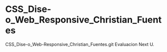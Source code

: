 # CSS_Dise-o_Web_Responsive_Christian_Fuentes
CSS_Dise-o_Web-Responsive_Christian_Fuentes.git
Evaluacion Next U.
